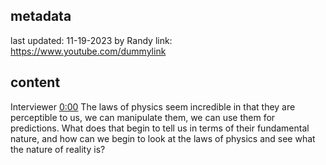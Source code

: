 ## metadata
last updated: 11-19-2023 by Randy
link: https://www.youtube.com/dummylink

## content

Interviewer  [0:00](https://www.youtube.com/dummylink&t=0)
The laws of physics seem incredible in that they are perceptible to us, we can manipulate them, we can use them for predictions. What does that begin to tell us in terms of their fundamental nature, and how can we begin to look at the laws of physics and see what the nature of reality is?
